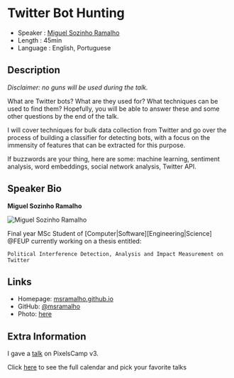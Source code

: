 Twitter Bot Hunting
=================================================

* Speaker   : [Miguel Sozinho Ramalho](https://pixels.camp/msramalho)
* Length    : 45min
* Language  : English, Portuguese

Description
-----------

_Disclaimer: no guns will be used during the talk._

What are Twitter bots? What are they used for? What techniques can be used to find them? Hopefully, you will be able to answer these and some other questions by the end of the talk.

I will cover techniques for bulk data collection from Twitter and go over the process of building a classifier for detecting bots, with a focus on the immensity of features that can be extracted for this purpose. 

If  buzzwords are your thing, here are some: machine learning, sentiment analysis, word embeddings, social network analysis, Twitter API. 


Speaker Bio
-----------

**Miguel Sozinho Ramalho**

![Miguel Sozinho Ramalho](https://avatars1.githubusercontent.com/u/19508417?v=4)

Final year MSc Student of [Computer|Software][Engineering|Science] @FEUP currently working on a thesis entitled:

`Political Interference Detection, Analysis and Impact Measurement on Twitter`


Links
-----

* Homepage: [msramalho.github.io](https://msramalho.github.io/)
* GitHub: [@msramalho](https://github.com/msramalho)
* Photo: [here](https://avatars1.githubusercontent.com/u/19508417?s=460&v=4)

Extra Information
-----------------

I gave a [talk](https://github.com/PixelsCamp/talks/blob/master/2019/quantum-supremacy_miguel-sozinho_ramalho.md) on PixelsCamp v3.

Click [here][1] to see the full calendar and pick your favorite talks

[1]: https://pixels.camp/schedule/

